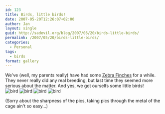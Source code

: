 ```yaml
---
id: 123
title: Birds, little birds!
date: 2007-05-20T12:26:07+02:00
author: Jan
layout: single
guid: http://sadevil.org/blog/2007/05/20/birds-little-birds/
permalink: /2007/05/20/birds-little-birds/
categories:
  - Personal
tags:
  - birds
format: gallery
---
```

We've (well, my parents really) have had some [Zebra Finches](http://en.wikipedia.org/wiki/Zebra_Finch) for a while. They never really did any real breeding, but last time they seemed more serious about the matter. And yes, we got ourselfs some little birds!  
![bird](/assets/images/2007/05/IMG_3280-sm-300x225.jpg) 
![bird](/assets/images/2007/05/IMG_3283-sm-300x225.jpg)
![bird](/assets/images/2007/05/IMG_3288-sm-300x225.jpg)
![bird](/assets/images/2007/05/IMG_3289-sm-300x225.jpg)  

(Sorry about the sharpness of the pics, taking pics through the metal of the cage ain't so easy...)